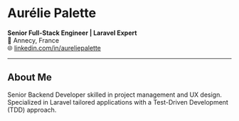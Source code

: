 # Aurélie Palette

**Senior Full-Stack Engineer | Laravel Expert**  
📍 Annecy, France   
🌐 [linkedin.com/in/aureliepalette](https://www.linkedin.com/in/aureliepalette/?locale=en_US)  

---

## About Me

Senior Backend Developer skilled in project management and UX design. Specialized in Laravel tailored applications with a Test-Driven Development (TDD) approach.
